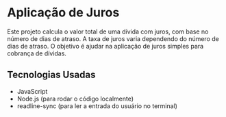 # Aplicação de Juros
Este projeto calcula o valor total de uma dívida com juros, com base no número de dias de atraso. A taxa de juros varia dependendo do número de dias de atraso. O objetivo é ajudar na aplicação de juros simples para cobrança de dívidas.
## Tecnologias Usadas
- JavaScript
- Node.js (para rodar o código localmente)
- readline-sync (para ler a entrada do usuário no terminal)
